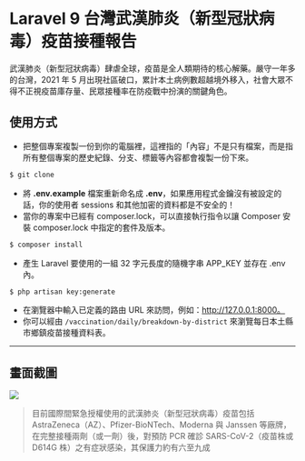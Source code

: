 # Laravel 9 台灣武漢肺炎（新型冠狀病毒）疫苗接種報告

武漢肺炎（新型冠狀病毒）肆虐全球，疫苗是全人類期待的核心解藥。嚴守一年多的台灣，2021 年 5 月出現社區破口，累計本土病例數超越境外移入，社會大眾不得不正視疫苗庫存量、民眾接種率在防疫戰中扮演的關鍵角色。

## 使用方式
- 把整個專案複製一份到你的電腦裡，這裡指的「內容」不是只有檔案，而是指所有整個專案的歷史紀錄、分支、標籤等內容都會複製一份下來。
```sh
$ git clone
```
- 將 __.env.example__ 檔案重新命名成 __.env__，如果應用程式金鑰沒有被設定的話，你的使用者 sessions 和其他加密的資料都是不安全的！
- 當你的專案中已經有 composer.lock，可以直接執行指令以讓 Composer 安裝 composer.lock 中指定的套件及版本。
```sh
$ composer install
```
- 產生 Laravel 要使用的一組 32 字元長度的隨機字串 APP_KEY 並存在 .env 內。
```sh
$ php artisan key:generate
```
- 在瀏覽器中輸入已定義的路由 URL 來訪問，例如：http://127.0.0.1:8000。
- 你可以經由 `/vaccination/daily/breakdown-by-district` 來瀏覽每日本土縣市鄉鎮疫苗接種資料表。

----

## 畫面截圖
![](https://i.imgur.com/jD15jA9.gif)
> 目前國際間緊急授權使用的武漢肺炎（新型冠狀病毒）疫苗包括 AstraZeneca（AZ）、Pfizer-BioNTech、Moderna 與 Janssen 等廠牌，在完整接種兩劑（或一劑）後，對預防 PCR 確診 SARS-CoV-2（疫苗株或 D614G 株）之有症狀感染，其保護力約有六至九成